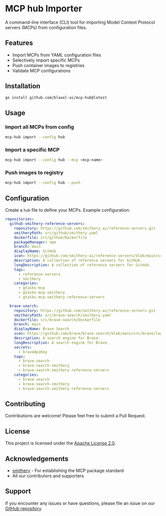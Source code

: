 # MCP hub Importer

A command-line interface (CLI) tool for importing Model Context Protocol servers (MCPs) from configuration files.

## Features

- Import MCPs from YAML configuration files
- Selectively import specific MCPs
- Push container images to registries
- Validate MCP configurations

## Installation

```bash
go install github.com/blaxel-ai/mcp-hub@latest
```

## Usage

### Import all MCPs from config

```bash
mcp-hub import --config hub
```

### Import a specific MCP

```bash
mcp-hub import --config hub --mcp <mcp-name>
```

### Push images to registry

```bash
mcp-hub import --config hub --push
```

## Configuration

Create a `hub` file to define your MCPs. Example configuration:

```yaml
repositories:
  github-smithery-reference-servers:
    repository: https://github.com/smithery-ai/reference-servers.git
    smitheryPath: src/github/smithery.yaml
    dockerfile: src/github/Dockerfile
    packageManager: npm
    branch: main
    displayName: GitHub
    icon: https://github.com/smithery-ai/reference-servers/blob/main/src/github/gtasks-mcp/logo.jpg
    description: A collection of reference servers for GitHub.
    longDescription: A collection of reference servers for GitHub.
    tags:
      - reference-servers
      - smithery
    categories:
      - gtasks-mcp
      - gtasks-mcp-smithery
      - gtasks-mcp-smithery-reference-servers

  brave-search:
    repository: https://github.com/smithery-ai/reference-servers.git
    smitheryPath: src/brave-search/smithery.yaml
    dockerfile: src/brave-search/Dockerfile
    branch: main
    displayName: Brave Search
    icon: https://github.com/brave/brave-search/blob/main/src/brave/logo.jpg
    description: A search engine for Brave.
    longDescription: A search engine for Brave.
    secrets:
      - braveApiKey
    tags:
      - brave-search
      - brave-search-smithery
      - brave-search-smithery-reference-servers
    categories:
      - brave-search
      - brave-search-smithery
      - brave-search-smithery-reference-servers
```

## Contributing

Contributions are welcome! Please feel free to submit a Pull Request.

## License

This project is licensed under the [Apache License 2.0](LICENSE).

## Acknowledgements

- [smithery](https://smithery.ai/) - For establishing the MCP package standard
- All our contributors and supporters

## Support

If you encounter any issues or have questions, please file an issue on our [GitHub repository](https://github.com/blaxel-ai/mcp-hub/issues).
